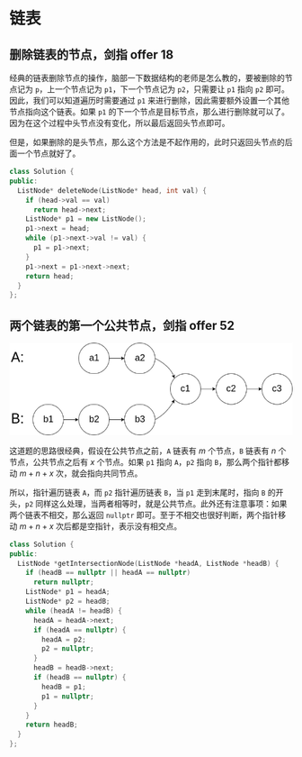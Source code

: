 # 链表

## 删除链表的节点，剑指 offer 18

经典的链表删除节点的操作，脑部一下数据结构的老师是怎么教的，要被删除的节点记为 `p`，上一个节点记为 `p1`，下一个节点记为 `p2`，只需要让 `p1` 指向 `p2` 即可。因此，我们可以知道遍历时需要通过 `p1` 来进行删除，因此需要额外设置一个其他节点指向这个链表。如果 `p1` 的下一个节点是目标节点，那么进行删除就可以了。因为在这个过程中头节点没有变化，所以最后返回头节点即可。

但是，如果删除的是头节点，那么这个方法是不起作用的，此时只返回头节点的后面一个节点就好了。

```cpp
class Solution {
public:
  ListNode* deleteNode(ListNode* head, int val) {
    if (head->val == val)
      return head->next;
    ListNode* p1 = new ListNode();
    p1->next = head;
    while (p1->next->val != val) {
      p1 = p1->next;
    }
    p1->next = p1->next->next;
    return head;
  }
};
```

## 两个链表的第一个公共节点，剑指 offer 52

![](52-1.png)

这道题的思路很经典，假设在公共节点之前，`A` 链表有 $m$ 个节点，`B` 链表有 $n$ 个节点，公共节点之后有 $x$ 个节点。如果 `p1` 指向 `A`，`p2` 指向 `B`，那么两个指针都移动 $m + n + x$ 次，就会指向共同节点。

所以，指针遍历链表 `A`，而 `p2` 指针遍历链表 `B`，当 `p1` 走到末尾时，指向 `B` 的开头，`p2` 同样这么处理，当两者相等时，就是公共节点。此外还有注意事项：如果两个链表不相交，那么返回 `nullptr` 即可。至于不相交也很好判断，两个指针移动 $m + n + x$ 次后都是空指针，表示没有相交点。

```cpp
class Solution {
public:
  ListNode *getIntersectionNode(ListNode *headA, ListNode *headB) {
    if (headB == nullptr || headA == nullptr)
      return nullptr;
    ListNode* p1 = headA;
    ListNode* p2 = headB;
    while (headA != headB) {
      headA = headA->next;
      if (headA == nullptr) {
        headA = p2;
        p2 = nullptr;
      }
      headB = headB->next;
      if (headB == nullptr) {
        headB = p1;
        p1 = nullptr;
      }
    }
    return headB;
  }
};
```
